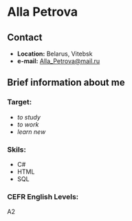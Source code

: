 # Alla Petrova
## Contact 
- **Location:** Belarus, Vitebsk 
- **e-mail:** Alla_Petrova@mail.ru
## Brief information about me
### Target:
- *to study*
- *to work*
- *learn new*
### Skils:
- C#
- HTML
- SQL

### CEFR English Levels:
A2
